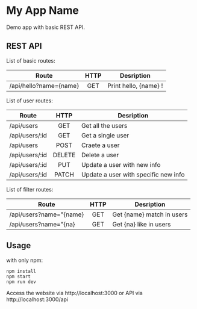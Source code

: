 # My App Name
Demo app with basic REST API.

## REST API
List of basic routes:

| Route                     | HTTP  | Desription            |
| ------------------------- |:-----:| --------------------- |
| /api/hello?name={name}    | GET   | Print hello, {name} ! |

List of user routes:

| Route                     |  HTTP  | Desription                           |
| ------------------------- |:------:| ------------------------------------ |
| /api/users                | GET    | Get all the users                    |
| /api/users/:id            | GET    | Get a single user                    |
| /api/users                | POST   | Craete a user                        |
| /api/users/:id            | DELETE | Delete a user                        |
| /api/users/:id            | PUT    | Update a user with new info          |
| /api/users/:id            | PATCH  | Update a user with specific new info |

List of filter routes:

| Route                     |  HTTP  | Desription                           |
| ------------------------- |:------:| ------------------------------------ |
| /api/users?name="{name}   | GET    | Get {name} match in users            |
| /api/users?name="{na}     | GET    | Get {na} like in users               |

## Usage
with only npm:
```
npm install
npm start
npm run dev
```
Access the website via http://localhost:3000 or API via http://localhost:3000/api